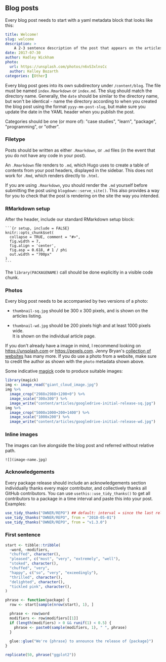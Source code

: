 ## Blog posts

Every blog post needs to start with a yaml metadata block that looks like this:

```yaml
title: Welcome!
slug: welcome
description: >
    A 2-3 sentence description of the post that appears on the articles page.
date: 2017-07-30
author: Hadley Wickham
photo:
  url: https://unsplash.com/photos/n6vS3xlnsCc
  author: Kelley Bozarth
categories: [Other]
```

Every blog post goes into its own subdirectory under `/content/blog`. The file must be named `index.Rmarkdown` or `index.md`. The slug should match the directory name. Generally, the `date` should be similar to the directory name, but won't be identical - name the directory according to when you created the blog post using the format `yyyy-mm-post-slug`, but make sure you update the date in the YAML header when you publish the post.

Categories should be one (or more of): "case studies", "learn", "package", "programming", or "other".

### Filetype

Posts should be written as either `.Rmarkdown`, or `.md` files (in the event that you do not have any code in your post). 

An `.Rmarkdown` file renders to `.md`, which Hugo uses to create a table of contents from your post headers, displayed in the sidebar. This does not work for `.Rmd`, which renders directly to `.html`.

If you are using `.Rmarkdown`, you should render the `.md` yourself before submitting the post using `blogdown::serve_site()`. This also provides a way for you to check that the post is rendering on the site the way you intended.

### RMarkdown setup

After the header, include our standard RMarkdown setup block:

````
```{r setup, include = FALSE}
knitr::opts_chunk$set(
  collapse = TRUE, comment = "#>", 
  fig.width = 7, 
  fig.align = 'center',
  fig.asp = 0.618, # 1 / phi
  out.width = "700px"
)
```
````

The `library(PACKAGENAME)` call should be done explicitly in a visible code chunk.

### Photos

Every blog post needs to be accompanied by two versions of a photo:

* `thumbnail-sq.jpg` should be 300 x 300 pixels, and is shown on the articles listing.

* `thumbnail-wd.jpg` should be 200 pixels high and at least 1000 pixels wide.  
  It is shown on the individual article page.
  
If you don't already have a image in mind, I recommend looking on <https://unsplash.com> or <https://pexels.com>. Jenny Bryan's [collection of websites](https://github.com/jennybc/free-photos) has many more. If you do use a photo from a website, make sure to credit the author as shown with the `photo` metadata shown above.

Some indicative [magick](https://cran.r-project.org/web/packages/magick/vignettes/intro.html) code to produce suitable images:

```R
library(magick)
img <- image_read("giant_cloud_image.jpg")
img %>% 
  image_crop("2988x2988+1200+0") %>% 
  image_scale("300x300") %>% 
  image_write("content/articles/googledrive-initial-release-sq.jpg")
img %>% 
  image_crop("5000x1000+200+1400") %>% 
  image_scale("1000x200") %>% 
  image_write("content/articles/googledrive-initial-release-wd.jpg")
```

### Inline images

The images can live alongside the blog post and referred without relative path.

```
![](image-name.jpg)
```

### Acknowledgements

Every package release should include an acknowledgements section individually thanks every major contributor, and collectively thanks all GitHub contributors. You can use `usethis::use_tidy_thanks()` to get all contributors to a package in a time interval and paste this into your post. Examples:

```R
use_tidy_thanks("OWNER/REPO") ## default: interval = since the last release
use_tidy_thanks("OWNER/REPO", from = "2018-05-01")
use_tidy_thanks("OWNER/REPO", from = "v1.3.0")
```
### First sentence

```R
start <- tibble::tribble(
  ~word, ~modifiers,
  "chuffed", character(),
  "pleased", c("most", "very", "extremely", "well"),
  "stoked", character(),
  "chuffed", "very",
  "happy", c("so", "very", "exceedingly"),
  "thrilled", character(),
  "delighted", character(),
  "tickled pink", character(),
)

phrase <- function(package) {
  row <- start[sample(nrow(start), 1), ]

  phrase <- row$word
  modifiers <- row$modifiers[[1]]
  if (length(modifiers) > 0 && runif(1) < 0.5) {
    phrase <- paste0(sample(modifiers, 1), " ", phrase)
  }
  
  glue::glue("We're {phrase} to announce the release of {package}")
}

replicate(50, phrase("ggplot2"))
```
